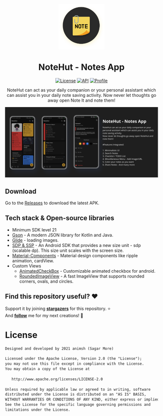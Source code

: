 <p align="center">
<img src="/images/NoteHut.png" width="150"/>
<h1 align="center">NoteHut - Notes App</h1>
</p>

<p align="center">
  <a href="https://opensource.org/licenses/Apache-2.0"><img alt="License" src="https://img.shields.io/badge/License-Apache%202.0-blue.svg"/></a>
  <a href="https://android-arsenal.com/api?level=21"><img alt="API" src="https://img.shields.io/badge/API-21%2B-brightgreen.svg?style=flat"/></a>
  <a href="https://github.com/animsh"><img alt="Profile" src="https://img.shields.io/static/v1?label=GitHub&message=animsh&color=E53935"/></a>
</p>

<p align="center">  
NoteHut can act as your daily companion or your personal assistant which can assist you in your daily note saving activity. Now never let thoughts go away open Note It and note them!</br>

<p align="center">
<img src="/images/preview_2.png"/>
</p>

## Download
Go to the [Releases](https://github.com/animsh/NoteHut/releases) to download the latest APK.


## Tech stack & Open-source libraries
- Minimum SDK level 21
- [Gson](https://github.com/square/gson/) - A modern JSON library for Kotlin and Java.
- [Glide](https://github.com/bumptech/glide) - loading images.
- [SDP & SSP](https://github.com/intuit/sdp) - An Android SDK that provides a new size unit - sdp (scalable dp). This size unit scales with the screen size.
- [Material-Components](https://github.com/material-components/material-components-android) - Material design components like ripple animation, cardView.
- Custom Views
  - [AnimatedCheckBox](https://github.com/animsh/AnimatedCheckBox) - Customizable animated checkbox for android.
  - [RoundedImageView](https://github.com/vinc3m1/RoundedImageView) - A fast ImageView that supports rounded corners, ovals, and circles.
  

## Find this repository useful? :heart:
Support it by joining __[stargazers](https://github.com/animsh/NoteHut/stargazers)__ for this repository. :star: <br>
And __[follow](https://github.com/animsh)__ me for my next creations! 🤩

# License
```xml
Designed and developed by 2021 animsh (Sagar More)

Licensed under the Apache License, Version 2.0 (the "License");
you may not use this file except in compliance with the License.
You may obtain a copy of the License at

   http://www.apache.org/licenses/LICENSE-2.0

Unless required by applicable law or agreed to in writing, software
distributed under the License is distributed on an "AS IS" BASIS,
WITHOUT WARRANTIES OR CONDITIONS OF ANY KIND, either express or implied.
See the License for the specific language governing permissions and
limitations under the License.
```
